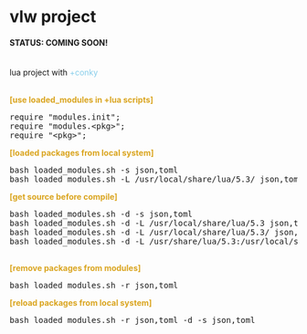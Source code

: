 # vlw project

<h4><span>STATUS: </span>COMING SOON!</h4><br />
lua project with <span style="color:skyblue;">+conky</span></br></br>

<b style="color:goldenrod;">[use loaded_modules in +lua scripts]</b>
<pre>
require "modules.init";
require "modules.&lt;pkg&gt;";
require "&lt;pkg&gt;";
</pre>

<b style="color:goldenrod;">[loaded packages from local system]</b>
<pre>
bash loaded_modules.sh -s json,toml
bash loaded_modules.sh -L /usr/local/share/lua/5.3/ json,toml
</pre>

<b style="color:goldenrod;">[get source before compile]</b>
<pre>
bash loaded_modules.sh -d -s json,toml
bash loaded_modules.sh -d -L /usr/local/share/lua/5.3 json,toml
bash loaded_modules.sh -d -L /usr/local/share/lua/5.3/ json,toml
bash loaded_modules.sh -d -L /usr/share/lua/5.3:/usr/local/share/lua/5.3 json,toml

</pre>

<b style="color:goldenrod;">[remove packages from modules]</b>
<pre>
bash loaded_modules.sh -r json,toml
</pre>

<b style="color:goldenrod;">[reload packages from local system]</b>
<pre>
bash loaded_modules.sh -r json,toml -d -s json,toml
</pre>
